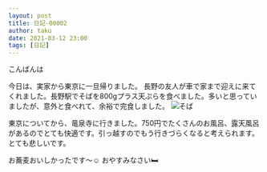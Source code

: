 ```yaml
---
layout: post
title: 日記-00002
author: taku
date: 2021-03-12 23:00
tags: [日記]
---
```


こんばんは

今日は、実家から東京に一旦帰りました。
長野の友人が車で家まで迎えに来てくれました。長野駅でそばを800gプラス天ぷらを食べました。多いと思っていましたが、意外と食べれて、余裕で完食しました。
![そば](https://i.imgur.com/wdINJfY.jpg)

東京についてから、竜泉寺に行きました。750円でたくさんのお風呂、露天風呂があるのでとても快適です。引っ越すのでもう行きづらくなると考えられます。とても悲しいです。

お蕎麦おいしかったです～☺
おやすみなさい🛏
